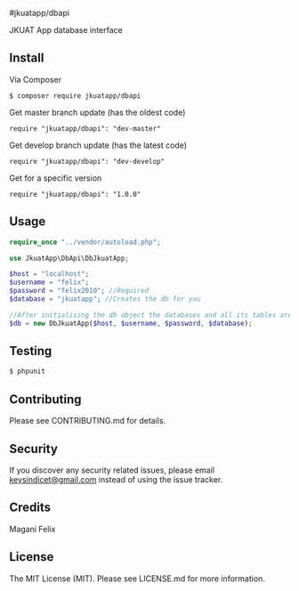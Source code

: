 #jkuatapp/dbapi

JKUAT App database interface

## Install

Via Composer

```
$ composer require jkuatapp/dbapi
```

Get master branch update (has the oldest code)

```
require "jkuatapp/dbapi": "dev-master"
```

Get develop branch update (has the latest code)

```
require "jkuatapp/dbapi": "dev-develop"
```

Get for a specific version

```
require "jkuatapp/dbapi": "1.0.0"
```

## Usage

```php
require_once "../vendor/autoload.php";

use JkuatApp\DbApi\DbJkuatApp;

$host = "localhost";
$username = "felix";
$password = "felix2010"; //Required
$database = "jkuatapp"; //Creates the db for you

//After initialising the db object the databases and all its tables are created automatically
$db = new DbJkuatApp($host, $username, $password, $database);
```

## Testing

``` bash
$ phpunit
```

## Contributing

Please see CONTRIBUTING.md for details.

## Security

If you discover any security related issues, please email keysindicet@gmail.com instead of using the issue tracker.

## Credits

Magani Felix


## License

The MIT License (MIT). Please see LICENSE.md for more information.
